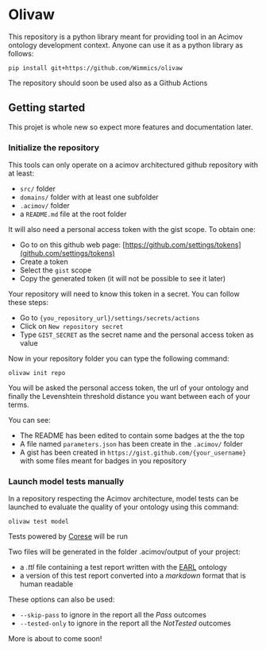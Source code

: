 # Olivaw

This repository is a python library meant for providing tool in an Acimov ontology development context.
Anyone can use it as a python library as follows:

```shell
pip install git+https://github.com/Wimmics/olivaw
```

The repository should soon be used also as a Github Actions

## Getting started

This projet is whole new so expect more features and documentation later.

### Initialize the repository

This tools can only operate on a acimov architectured github repository with at least:

* `src/` folder
* `domains/` folder with at least one subfolder
* `.acimov/` folder
* a `README.md` file at the root folder

It will also need a personal access token with the gist scope. To obtain one:

* Go to on this github web page: [https://github.com/settings/tokens](github.com/settings/tokens)
* Create a token
* Select the `gist` scope
* Copy the generated token (it will not be possible to see it later)

Your repository will need to know this token in a secret. You can follow these steps:

* Go to `{you_repository_url}/settings/secrets/actions`
* Click on `New repository secret`
* Type `GIST_SECRET` as the secret name and the personal access token as value

Now in your repository folder you can type the following command:

```shell
olivaw init repo
```

You will be asked the personal access token, the url of your ontology and finally the Levenshtein threshold distance you want between each of your terms.

You can see:

* The README has been edited to contain some badges at the the top
* A file named `parameters.json` has been create in the `.acimov/` folder
* A gist has been created in `https://gist.github.com/{your_username}` with some files meant for badges in you repository

### Launch model tests manually

In a repository respecting the Acimov architecture, model tests can be launched to evaluate the quality of your ontology using this command:

```shell
olivaw test model
```

Tests powered by [Corese](https://project.inria.fr/corese/) will be run

Two files will be generated in the folder .acimov/output of your project:
* a *.ttl* file containing a test report written with the [EARL](https://www.w3.org/WAI/ER/EARL10/WD-EARL10-Guide-20120125) ontology
* a version of this test report converted into a *markdown* format that is human readable

These options can also be used:

* `--skip-pass` to ignore in the report all the *Pass* outcomes
* `--tested-only` to ignore in the report all the *NotTested* outcomes

More is about to come soon!